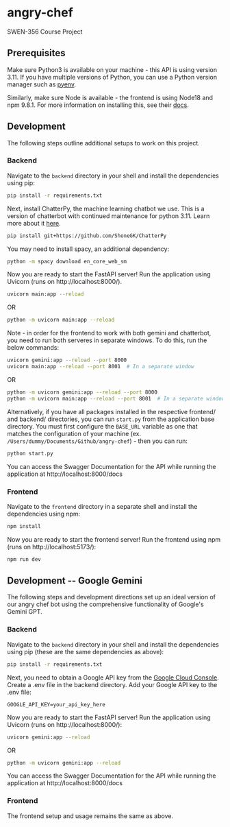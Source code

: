 # angry-chef

SWEN-356 Course Project

## Prerequisites

Make sure Python3 is available on your machine - this API is using version 3.11. If you have multiple versions of
Python, you can use a Python version manager such as [pyenv](https://github.com/pyenv/pyenv).

Similarly, make sure Node is available - the frontend is using Node18 and npm 9.8.1. For more information on installing
this, see their [docs](https://docs.npmjs.com/downloading-and-installing-node-js-and-npm).

## Development

The following steps outline additional setups to work on this project.

### Backend

Navigate to the `backend` directory in your shell and install the dependencies using pip:

```bash
pip install -r requirements.txt
```

Next, install ChatterPy, the machine learning chatbot we use. This is a version of chatterbot with continued maintenance
for python 3.11. Learn more about it [here](https://github.com/ShoneGK/ChatterPy).

```bash
pip install git+https://github.com/ShoneGK/ChatterPy
```

You may need to install spacy, an additional dependency:

```bash
python -m spacy download en_core_web_sm
```

Now you are ready to start the FastAPI server! Run the application using Uvicorn (runs on http://localhost:8000/).

```bash
uvicorn main:app --reload
```
OR
```bash
python -m uvicorn main:app --reload
```

Note - in order for the frontend to work with both gemini and chatterbot, you need to run both serveres in separate
windows. To do this, run the below commands:

```bash
uvicorn gemini:app --reload --port 8000
uvicorn main:app --reload --port 8001  # In a separate window
```
OR
```bash
python -m uvicorn gemini:app --reload --port 8000
python -m uvicorn main:app --reload --port 8001  # In a separate window
```

Alternatively, if you have all packages installed in the respective frontend/ and backend/ directories, you can
run `start.py` from the application base directory. You must first configure the `BASE_URL` variable as one that matches
the configuration of your machine (ex. `/Users/dummy/Documents/Github/angry-chef`) - then you can run:

```bash
python start.py
```

You can access the Swagger Documentation for the API while running the application
at http://localhost:8000/docs

### Frontend

Navigate to the `frontend` directory in a separate shell and install the dependencies using npm:

```bash
npm install
```

Now you are ready to start the frontend server! Run the frontend using npm (runs on http://localhost:5173/):

```bash
npm run dev
```

## Development -- Google Gemini

The following steps and development directions set up an ideal version of our angry chef bot using the comprehensive
functionality of Google's Gemini GPT.

### Backend

Navigate to the `backend` directory in your shell and install the dependencies using pip (these are the same
dependencies as above):

```bash
pip install -r requirements.txt
```

Next, you need to obtain a Google API key from
the [Google Cloud Console](https://makersuite.google.com/app/apikey). Create
a .env file in the backend directory.
Add your Google API key to the .env file:

```
GOOGLE_API_KEY=your_api_key_here
```

Now you are ready to start the FastAPI server! Run the application using Uvicorn (runs on http://localhost:8000/):

```bash
uvicorn gemini:app --reload
```
OR
```bash
python -m uvicorn gemini:app --reload
```

You can access the Swagger Documentation for the API while running the application
at http://localhost:8000/docs

### Frontend

The frontend setup and usage remains the same as above.
